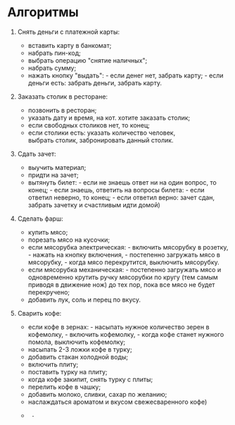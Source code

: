 # Алгоритмы

1) Снять деньги с платежной карты:
   - вставить карту в банкомат;
   - набрать пин-код;
   - выбрать операцию "снятие наличных";
   - набрать сумму;
   - нажать кнопку "выдать":
                    - если денег нет, забрать карту;
                    - если деньги есть: забрать деньги,
                                        забрать карту. 
                                        
 2) Заказать столик в ресторане:
    - позвонить в ресторан;
    - указать дату и время, на кот. хотите заказать столик;
    - если свободных столиков нет, то конец;
    - если столики есть:
             указать количество человек,     
             выбрать столик,
             забронировать данный столик.
             
 3) Сдать зачет:
     - выучить материал;
     - придти на зачет;
     - вытянуть билет:
              - если не знаешь ответ ни на один вопрос, то конец;
              - если знаешь, ответить на вопросы билета:
                           - если ответил неверно, то конец;
                           - если ответил верно: зачет сдан, забрать зачетку и счастливым идти домой)


4) Сделать фарш:
    - купить мясо;
    - порезать мясо на кусочки;
    - если мясорубка электрическая:
                     - включить мясорубку в розетку,
                     - нажать на кнопку включения,
                     - постепенно загружать мясо в мясорубку,
                     - когда мясо перекрутится, выключить мясорубку.
    - если мясорубка механическая:
                     - постепенно загружать мясо и одновременно крутить ручку мясорубки по кругу (тем самым приводя в движение нож)
                       до тех пор, пока все мясо не будет перекручено;
    - добавить лук, соль и перец по вкусу.


5) Сварить кофе:
    - если кофе в зернах:
           - насыпать нужное количество зерен в кофемолку,
           - включить кофемолку,
           - когда кофе станет нужного помола, выключить кофемолку;
    - насыпать 2-3 ложки кофе в турку;
    - добавить стакан холодной воды;
    - включить плиту;
    - поставить турку на плиту;
    - когда кофе закипит, снять турку с плиты;
    - перелить кофе в чашку;
    - добавить молоко, сливки, сахар по желанию;
    - наслаждаться ароматом и вкусом свежесваренного кофе)
    - 
           -       
